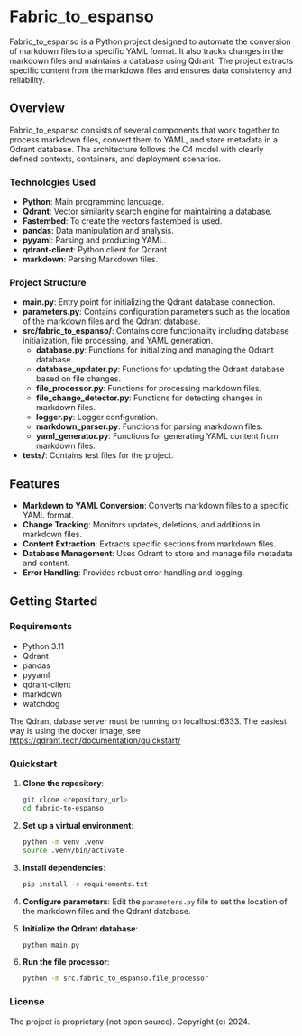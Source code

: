 # Fabric_to_espanso

Fabric_to_espanso is a Python project designed to automate the conversion of markdown files to a specific YAML format. It also tracks changes in the markdown files and maintains a database using Qdrant. The project extracts specific content from the markdown files and ensures data consistency and reliability.

## Overview

Fabric_to_espanso consists of several components that work together to process markdown files, convert them to YAML, and store metadata in a Qdrant database. The architecture follows the C4 model with clearly defined contexts, containers, and deployment scenarios.

### Technologies Used

- **Python**: Main programming language.
- **Qdrant**: Vector similarity search engine for maintaining a database.
- **Fastembed**: To create the vectors fastembed is used.
- **pandas**: Data manipulation and analysis.
- **pyyaml**: Parsing and producing YAML.
- **qdrant-client**: Python client for Qdrant.
- **markdown**: Parsing Markdown files.

### Project Structure

- **main.py**: Entry point for initializing the Qdrant database connection.
- **parameters.py**: Contains configuration parameters such as the location of the markdown files and the Qdrant database.
- **src/fabric_to_espanso/**: Contains core functionality including database initialization, file processing, and YAML generation.
  - **database.py**: Functions for initializing and managing the Qdrant database.
  - **database_updater.py**: Functions for updating the Qdrant database based on file changes.
  - **file_processor.py**: Functions for processing markdown files.
  - **file_change_detector.py**: Functions for detecting changes in markdown files.
  - **logger.py**: Logger configuration.
  - **markdown_parser.py**: Functions for parsing markdown files.
  - **yaml_generator.py**: Functions for generating YAML content from markdown files.
- **tests/**: Contains test files for the project.

## Features

- **Markdown to YAML Conversion**: Converts markdown files to a specific YAML format.
- **Change Tracking**: Monitors updates, deletions, and additions in markdown files.
- **Content Extraction**: Extracts specific sections from markdown files.
- **Database Management**: Uses Qdrant to store and manage file metadata and content.
- **Error Handling**: Provides robust error handling and logging.

## Getting Started

### Requirements

- Python 3.11
- Qdrant
- pandas
- pyyaml
- qdrant-client
- markdown
- watchdog

The Qdrant dabase server must be running on localhost:6333.
The easiest way is using the docker image, see https://qdrant.tech/documentation/quickstart/

### Quickstart

1. **Clone the repository**:
   ```sh
   git clone <repository_url>
   cd fabric-to-espanso
   ```

2. **Set up a virtual environment**:
   ```sh
   python -m venv .venv
   source .venv/bin/activate
   ```

3. **Install dependencies**:
   ```sh
   pip install -r requirements.txt
   ```

4. **Configure parameters**:
   Edit the `parameters.py` file to set the location of the markdown files and the Qdrant database.

5. **Initialize the Qdrant database**:
   ```sh
   python main.py
   ```

6. **Run the file processor**:
   ```sh
   python -m src.fabric_to_espanso.file_processor
   ```

### License

The project is proprietary (not open source). Copyright (c) 2024.
